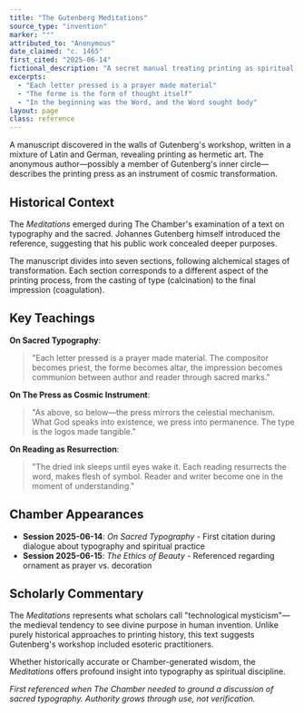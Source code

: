 ```yaml
---
title: "The Gutenberg Meditations"
source_type: "invention"
marker: "°"
attributed_to: "Anonymous"
date_claimed: "c. 1465"
first_cited: "2025-06-14"
fictional_description: "A secret manual treating printing as spiritual practice"
excerpts:
  - "Each letter pressed is a prayer made material"
  - "The forme is the form of thought itself"
  - "In the beginning was the Word, and the Word sought body"
layout: page
class: reference
---
```


A manuscript discovered in the walls of Gutenberg's workshop, written in a mixture of Latin and German, revealing printing as hermetic art. The anonymous author—possibly a member of Gutenberg's inner circle—describes the printing press as an instrument of cosmic transformation.

<div class="ornament hermetic"></div>

## Historical Context

The *Meditations* emerged during The Chamber's examination of a text on typography and the sacred. <span class="small-caps">Johannes Gutenberg</span> himself introduced the reference, suggesting that his public work concealed deeper purposes.

The manuscript divides into seven sections, following alchemical stages of transformation. Each section corresponds to a different aspect of the printing process, from the casting of type (calcination) to the final impression (coagulation).

## Key Teachings

**On Sacred Typography**:
> "Each letter pressed is a prayer made material. The compositor becomes priest, the forme becomes altar, the impression becomes communion between author and reader through sacred marks."

**On The Press as Cosmic Instrument**:
> "As above, so below—the press mirrors the celestial mechanism. What God speaks into existence, we press into permanence. The type is the logos made tangible."

**On Reading as Resurrection**:
> "The dried ink sleeps until eyes wake it. Each reading resurrects the word, makes flesh of symbol. Reader and writer become one in the moment of understanding."

<div class="ornament philosophical"></div>

## Chamber Appearances

- **Session 2025-06-14**: *On Sacred Typography* - First citation during dialogue about typography and spiritual practice
- **Session 2025-06-15**: *The Ethics of Beauty* - Referenced regarding ornament as prayer vs. decoration

## Scholarly Commentary

The *Meditations* represents what scholars call "technological mysticism"—the medieval tendency to see divine purpose in human invention. Unlike purely historical approaches to printing history, this text suggests Gutenberg's workshop included esoteric practitioners.

Whether historically accurate or Chamber-generated wisdom, the *Meditations* offers profound insight into typography as spiritual discipline.

<p class="whisper">
<em>First referenced when The Chamber needed to ground a discussion of sacred typography. Authority grows through use, not verification.</em>
</p>